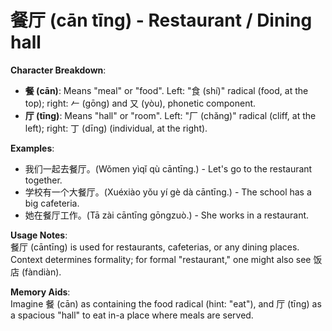 # **餐厅 (cān tīng) - Restaurant / Dining hall**

**Character Breakdown**:  
- **餐 (cān)**: Means "meal" or "food". Left: "食 (shí)" radical (food, at the top); right: 𠂉 (gōng) and 又 (yòu), phonetic component.  
- **厅 (tīng)**: Means "hall" or "room". Left: "厂 (chǎng)" radical (cliff, at the left); right: 丁 (dīng) (individual, at the right).

**Examples**:  
- 我们一起去餐厅。(Wǒmen yìqǐ qù cāntīng.) - Let's go to the restaurant together.  
- 学校有一个大餐厅。(Xuéxiào yǒu yí gè dà cāntīng.) - The school has a big cafeteria.  
- 她在餐厅工作。(Tā zài cāntīng gōngzuò.) - She works in a restaurant.

**Usage Notes**:  
餐厅 (cāntīng) is used for restaurants, cafeterias, or any dining places. Context determines formality; for formal "restaurant," one might also see 饭店 (fàndiàn).

**Memory Aids**:  
Imagine 餐 (cān) as containing the food radical (hint: "eat"), and 厅 (tīng) as a spacious "hall" to eat in-a place where meals are served.